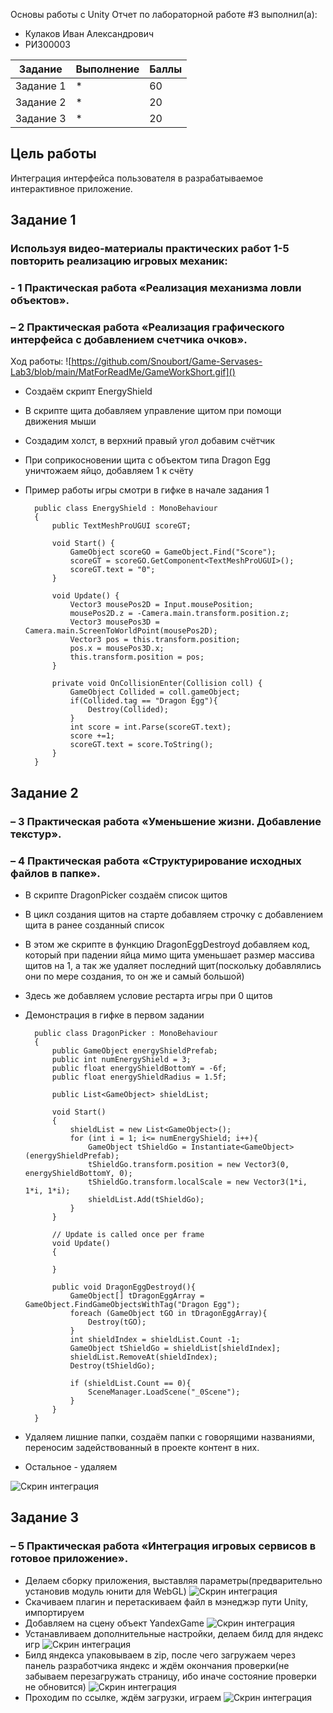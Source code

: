 Основы работы с Unity
Отчет по лабораторной работе #3 выполнил(а):
- Кулаков Иван Александрович
- РИ300003

| Задание | Выполнение | Баллы |
| ------ | ------ | ------ |
| Задание 1 | * |   60 |
| Задание 2 | * |   20 |
| Задание 3 | * |   20 |

## Цель работы
Интеграция интерфейса пользователя в разрабатываемое интерактивное приложение.
## Задание 1
### Используя видео-материалы практических работ 1-5 повторить реализацию игровых механик:
### - 1 Практическая работа «Реализация механизма ловли объектов».
### – 2 Практическая работа «Реализация графического интерфейса с добавлением счетчика очков».
Ход работы:
![https://github.com/Snoubort/Game-Servases-Lab3/blob/main/MatForReadMe/GameWorkShort.gif]()
- Создаём скрипт EnergyShield
- В скрипте щита добавляем управление щитом при помощи движения мыши
- Создадим холст, в верхний правый угол добавим счётчик
- При соприкосновении щита с объектом типа Dragon Egg уничтожаем яйцо, добавляем 1 к счёту
- Пример работы игры смотри в гифке в начале задания 1


        public class EnergyShield : MonoBehaviour
        {
            public TextMeshProUGUI scoreGT;

            void Start() {
                GameObject scoreGO = GameObject.Find("Score");
                scoreGT = scoreGO.GetComponent<TextMeshProUGUI>();
                scoreGT.text = "0";
            }

            void Update() {
                Vector3 mousePos2D = Input.mousePosition;
                mousePos2D.z = -Camera.main.transform.position.z;
                Vector3 mousePos3D = Camera.main.ScreenToWorldPoint(mousePos2D);
                Vector3 pos = this.transform.position;
                pos.x = mousePos3D.x;
                this.transform.position = pos;
            }

            private void OnCollisionEnter(Collision coll) {
                GameObject Collided = coll.gameObject;
                if(Collided.tag == "Dragon Egg"){
                    Destroy(Collided);
                }
                int score = int.Parse(scoreGT.text);
                score +=1;
                scoreGT.text = score.ToString();
            }
        }


## Задание 2
### – 3 Практическая работа «Уменьшение жизни. Добавление текстур».
### – 4 Практическая работа «Структурирование исходных файлов в папке».
- В скрипте DragonPicker создаём список щитов
- В цикл создания щитов на старте добавляем строчку с добавлением щита в ранее созданный список
- В этом же скрипте в функцию DragonEggDestroyd добавляем код, который при падении яйца мимо щита уменьшает размер массива щитов на 1, а так же удаляет последний щит(поскольку добавлялись они по мере создания, то он же и самый большой)
- Здесь же добавляем условие рестарта игры при 0 щитов
- Демонстрация в гифке в первом задании


        public class DragonPicker : MonoBehaviour
        {
            public GameObject energyShieldPrefab;
            public int numEnergyShield = 3;
            public float energyShieldBottomY = -6f;
            public float energyShieldRadius = 1.5f;

            public List<GameObject> shieldList;

            void Start()
            {
                shieldList = new List<GameObject>();
                for (int i = 1; i<= numEnergyShield; i++){
                    GameObject tShieldGo = Instantiate<GameObject>(energyShieldPrefab);
                    tShieldGo.transform.position = new Vector3(0, energyShieldBottomY, 0);
                    tShieldGo.transform.localScale = new Vector3(1*i, 1*i, 1*i);
                    shieldList.Add(tShieldGo);
                }
            }

            // Update is called once per frame
            void Update()
            {

            }

            public void DragonEggDestroyd(){
                GameObject[] tDragonEggArray = GameObject.FindGameObjectsWithTag("Dragon Egg");
                foreach (GameObject tGO in tDragonEggArray){
                    Destroy(tGO);
                }
                int shieldIndex = shieldList.Count -1;
                GameObject tShieldGo = shieldList[shieldIndex];
                shieldList.RemoveAt(shieldIndex);
                Destroy(tShieldGo);

                if (shieldList.Count == 0){
                    SceneManager.LoadScene("_0Scene");
                }
            }
        }
        
  
- Удаляем лишние папки, создаём папки с говорящими названиями, переносим задействованный в проекте контент в них. 
- Остальное - удаляем     

![Скрин интеграция](https://github.com/Snoubort/Game-Servases-Lab3/blob/main/MatForReadMe/ClearFolder.PNG?raw=true "Интеграция")

## Задание 3
### – 5 Практическая работа «Интеграция игровых сервисов в готовое приложение».
- Делаем сборку приложения, выставляя параметры(предварительно установив модуль юнити для WebGL)
![Скрин интеграция](https://github.com/Snoubort/Game-Servases-Lab3/blob/main/MatForReadMe/BasicBuild.PNG?raw=true "Интеграция")
- Скачиваем плагин и перетаскиваем файл в мэнеджэр пути Unity, импортируем
- Добавляем на сцену объект YandexGame
![Скрин интеграция](https://github.com/Snoubort/Game-Servases-Lab3/blob/main/MatForReadMe/YGObj.PNG?raw=true "Интеграция")
- Устанавливаем дополнительные настройки, делаем билд для яндекс игр
![Скрин интеграция](https://github.com/Snoubort/Game-Servases-Lab3/blob/main/MatForReadMe/YGBuild.PNG?raw=true "Интеграция")
- Билд яндекса упаковываем в zip, после чего загружаем через панель разработчика яндекс и ждём окончания проверки(не забываем перезагружать страницу, ибо иначе состояние проверки не обновится)
![Скрин интеграция](https://github.com/Snoubort/Game-Servases-Lab3/blob/main/MatForReadMe/YGConsole.PNG?raw=true "Интеграция")
- Проходим по ссылке, ждём загрузки, играем
![Скрин интеграция](https://github.com/Snoubort/Game-Servases-Lab3/blob/main/MatForReadMe/YGPlay.PNG?raw=true "Интеграция")
